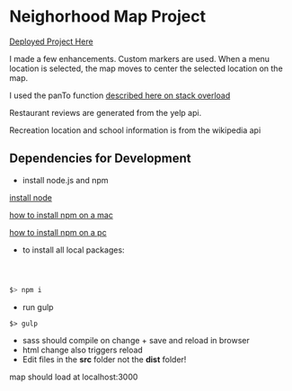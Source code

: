 # Neighorhood Map Project

[Deployed Project Here](http://www.mapsterious.com)

 I made a few enhancements. Custom markers are used. When a menu location is selected, the map moves to center the selected location on the map.


I used the panTo function [described here on stack overload](http://stackoverflow.com/questions/9335150/slow-down-google-panto-function/31203045)


Restaurant reviews are generated from the yelp api.


Recreation location and school information is from the wikipedia api


## Dependencies for Development

- install node.js and npm

[install node](https://nodejs.org/en/)


[how to install npm on a mac](http://blog.teamtreehouse.com/install-node-js-npm-mac)


[how to install npm on a pc](http://blog.teamtreehouse.com/install-node-js-npm-windows)



- to install all local packages:
```bash



$> npm i


```
- run gulp
```
$> gulp
```
- sass should compile on change + save and reload in browser
- html change also triggers reload
- Edit files in the **src** folder not the **dist** folder!

map should load at localhost:3000

